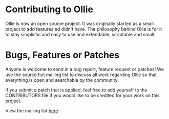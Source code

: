 Contributing to Ollie
=====================

Ollie is now an open source project. It was originally started as a small project to
add features ed didn't have. The philosophy behind Ollie is for it to stay simplistic
and easy to use and extendable, scriptable and small.

Bugs, Features or Patches
==========================
Anyone is welcome to send in a bug report, feature request or patches! We use the source hut
mailing list to discuss all work regarding Ollie so that everything is open and searchable
by the community.

If you submit a patch that is applied, feel free to add yourself to the CONTRIBUTORS file if you
would like to be credited for your work on this project.

View the mailing list [here](https://lists.sr.ht/~travgm/ollie-editor/)
